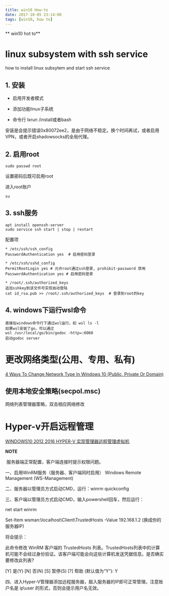 ```yaml
---
title: win10 How-to
date: 2017-10-05 23:14:00
tags: [win10, how to]
---
```

** win10 hot to**

<!--more-->

# linux subsystem with ssh service

how to install linux subsytem and start ssh service

## 1. 安装

- 启用开发者模式

- 添加功能linux子系统

- 命令行 lxrun /install或者bash


安装是会提示错误0x80072ee2，是由于网络不稳定。换个时间再试，或者启用VPN，或者开启shadowsocks的全局代理。

## 2. 启用root

`sudo passwd root`

设置密码后既可启用root

进入root账户

`su`

## 3. ssh服务

```
apt install openssh-server
sudo service ssh start | stop | restart
```

配置项 

```
* /etc/ssh/ssh_config
PasswordAuthentication yes  # 启用密码登录

* /etc/ssh/sshd_config
PermitRootLogin yes # 允许root通过ssh登录, prohibit-password 禁用
PasswordAuthentication yes # 启用密码登录

* /root/.ssh/authorized_keys
追加sshkey到该文件可实现自动登陆
cat id_rsa.pub >> /root/.ssh/authorized_keys  # 登录到root的key
```

## 4. windows下运行wsl命令

```
直接在windows命令行下通过wsl运行，如 wsl ls -l
如果wsl安装了go，可以通过
wsl /usr/local/go/bin/godoc -http=:6060 
启动godoc server
```



# 更改网络类型(公用、专用、私有)

[4 Ways To Change Network Type In Windows 10 (Public, Private Or Domain)](https://www.itechtics.com/change-network-type-windows-10/)

## 使用本地安全策略(secpol.msc)

网络列表管理器策略，双击相应网络修改

# Hyper-v开启远程管理

[WINDOWS10 2012 2016 HYPER-V 实现管理器远程管理虚拟机](http://www.junww.com/server/2017/0422/237.html)

**NOTE**

​	服务器端正常配置，客户端连接时提示权限问题。

一、启用WinRM服务（服务器、客户端同时启用）
Windows Remote Management (WS-Management)

二、服务器以管理员方式启动CMD，运行：winrm quickconfig

三、客户端以管理员方式启动CMD，输入powershell回车，然后运行：

net start winrm

Set-Item wsman:\localhost\Client\TrustedHosts -Value 192.168.1.2     (换成你的服务器IP)

将会提示：

此命令修改 WinRM 客户端的 TrustedHosts 列表。TrustedHosts列表中的计算机可能不会经过身份验证。该客户端可能会向这些计算机发送凭据信息。是否确实要修改此列表?

[Y] 是(Y) [N] 否(N) [S] 暂停(S) [?] 帮助 (默认值为“Y”): Y

四、进入Hyper-V管理器添加远程服务器，敲入服务器的IP即可正常管理。注意账户名是 ip\user 的形式，否则会提示用户名无效。

